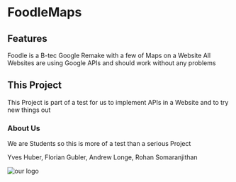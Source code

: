 # FoodleMaps

## Features

Foodle is a B-tec Google Remake with a few of Maps on a Website
All Websites are using Google APIs and should work without any problems 

## This Project

This Project is part of a test for us to implement APIs in a Website and to try new things out

### About Us

We are Students so this is more of a test than a serious Project

Yves Huber, Florian Gubler, Andrew Longe, Rohan Somaranjithan

![our logo](/images/logo.png)